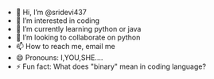 - 👋 Hi, I’m @sridevi437
- 👀 I’m interested in coding
- 🌱 I’m currently learning python or java
- 💞️ I’m looking to collaborate on python
- 📫 How to reach me, email me
- 😄 Pronouns: I,YOU,SHE....
- ⚡ Fun fact: What does "binary" mean in coding language?

<!---
sridevi437/sridevi437 is a ✨ special ✨ repository because its `README.md` (this file) appears on your GitHub profile.
You can click the Preview link to take a look at your changes.
--->
